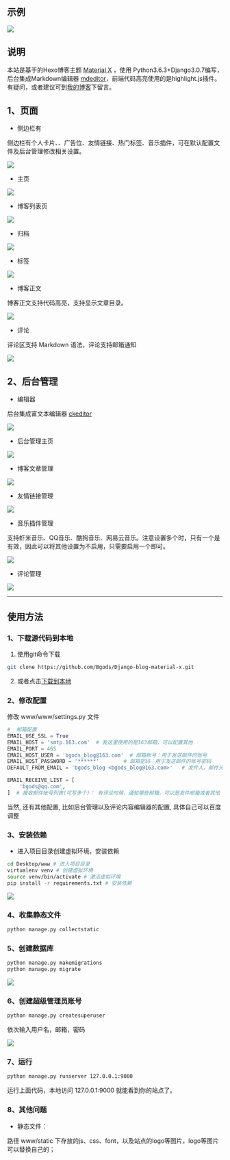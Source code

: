 ﻿## 示例
[![](https://img.shields.io/badge/我的个人博客-http://bgods.cn/-green.svg)](http://bgods.cn/)


## 说明

本站是基于的Hexo博客主题 [Material X](https://xaoxuu.com/projects/#Material-X) ，使用 Python3.6.3+Django3.0.7编写，后台集成Markdown编辑器 [mdeditor](https://pandao.github.io/editor.md/)，前端代码高亮使用的是highlight.js插件。
有疑问，或者建议可到[我的博客](http://bgods.cn/)下留言。

## 1、页面


- 侧边栏有

侧边栏有个人卡片、、广告位、友情链接、热门标签、音乐插件，可在默认配置文件及后台管理修改相关设置。

![](doc/20200628201300_20200628201552430264.png)

- 主页

![](doc/20200628200342_20200628200351318761.png)

- 博客列表页

![](doc/20200628200426_20200628200442092801.png)

- 归档

![](doc/20200628200637_20200628200804390809.png)

- 标签

![](doc/20200628200648_20200628200811378221.png)

- 博客正文

博客正文支持代码高亮，支持显示文章目录。

![](doc/20200628201011_20200628201032263425.png)

- 评论

评论区支持 Markdown 语法，评论支持邮箱通知

![](doc/20200628201112_20200628201129280228.png)


## 2、后台管理


- 编辑器

后台集成富文本编辑器 [ckeditor](https://github.com/django-ckeditor/django-ckeditor)

![](doc/admin-post-add_20190426204956161746_20200628202421166552.png)

- 后台管理主页

![](doc/20200628193705_20200628202441972883.png)

- 博客文章管理

![](doc/20200628195746_20200628202520322945.png)

- 友情链接管理

![](doc/20200628195756_20200628202557646635.png)

- 音乐插件管理

支持虾米音乐、QQ音乐、酷狗音乐、网易云音乐。注意设置多个时，只有一个是有效，因此可以将其他设置为不启用，只需要启用一个即可。

![](doc/20200628202801_20200628202818109763.png)

- 评论管理

![](doc/20200628195857_20200628202648432891.png)

---

## 使用方法

### 1、下载源代码到本地

1. 使用git命令下载
```bash
git clone https://github.com/Bgods/Django-blog-material-x.git
```
2. 或者点击[下载到本地](https://github.com/Bgods/Django-blog-material-x/archive/master.zip)

### 2、修改配置

修改 www/www/settings.py 文件
```python
#  邮箱配置
EMAIL_USE_SSL = True
EMAIL_HOST = 'smtp.163.com'  # 我这里使用的是163邮箱，可以配置其他
EMAIL_PORT = 465
EMAIL_HOST_USER = 'bgods_blog@163.com'  # 邮箱帐号：用于发送邮件的账号
EMAIL_HOST_PASSWORD = '******'        # 邮箱密码：用于发送邮件的账号密码
DEFAULT_FROM_EMAIL = 'bgods_blog <bgods_blog@163.com>'   # 发件人，邮件头部显示

EMAIL_RECEIVE_LIST = [
    'bgods@qq.com',
]  # 接收邮件帐号列表(可写多个)： 有评论时候，通知哪些邮箱，可以是发件邮箱或者其他
```
当然, 还有其他配置, 比如后台管理以及评论内容编辑器的配置, 具体自己可以百度调整

### 3、安装依赖

- 进入项目目录创建虚拟环境，安装依赖
```bash
cd Desktop/www # 进入项目目录
virtualenv venv # 创建虚拟环境
source venv/bin/activate # 激活虚拟环境
pip install -r requirements.txt # 安装依赖
```
[![](doc/install-packages.png)](doc/install-packages.png)

### 4、收集静态文件

```bash
python manage.py collectstatic
```

### 5、创建数据库

```bash
python manage.py makemigrations
python manage.py migrate
```
[![](doc/create-database.png)](doc/create-database.png)

### 6、创建超级管理员账号

```bash
python manage.py createsuperuser
```
依次输入用户名，邮箱，密码

[![](doc/create-admin-user.png)](doc/create-admin-user.png)

### 7、运行
```bash
python manage.py runserver 127.0.0.1:9000
```
运行上面代码，本地访问 127.0.0.1:9000 就能看到你的站点了。

### 8、其他问题


- 静态文件：

路径 www/static 下存放的js、css、font，以及站点的logo等图片，logo等图片可以替换自己的；



